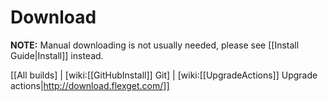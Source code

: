 # Download
**NOTE:** Manual downloading is not usually needed, please see [[Install Guide|Install]] instead.

[[All builds] | [wiki:[[GitHubInstall]] Git] | [wiki:[[UpgradeActions]] Upgrade actions|http://download.flexget.com/]]
